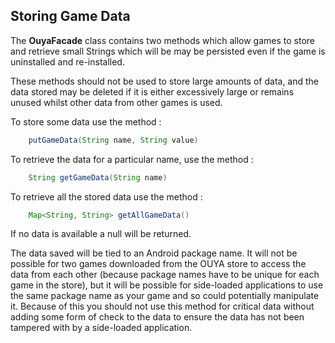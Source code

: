 ## Storing Game Data

The **OuyaFacade** class contains two methods which allow games to store and retrieve 
small Strings which will be may be persisted even if the game is uninstalled and re-installed. 

These methods should not be used to store large amounts of data, and the data stored may be deleted if it is either excessively large or remains unused whilst other data from other games is used.

To store some data use the method :

```java
	putGameData(String name, String value)
```

To retrieve the data for a particular name, use the method :

```java
	String getGameData(String name)
```

To retrieve all the stored data use the method :

```java
	Map<String, String> getAllGameData()
```

If no data is available a null will be returned.


The data saved will be tied to an Android package name. It will not be possible for two games downloaded from the OUYA store to access the data from each other (because package names have to be unique for each game in the store), but it will be possible for side-loaded applications to use the same package name as your game and so could potentially manipulate it. Because of this you should not use this method for critical data without adding some form of check to the data to ensure the data has not been tampered with by a side-loaded application.
